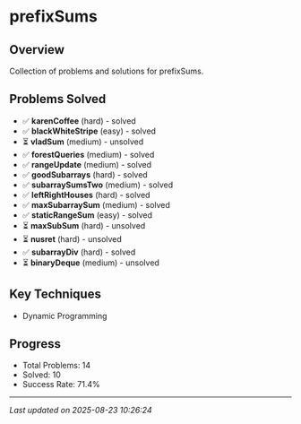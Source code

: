 # prefixSums

## Overview
Collection of problems and solutions for prefixSums.

## Problems Solved
- ✅ **karenCoffee** (hard) - solved
- ✅ **blackWhiteStripe** (easy) - solved
- ⏳ **vladSum** (medium) - unsolved
- ✅ **forestQueries** (medium) - solved
- ✅ **rangeUpdate** (medium) - solved
- ✅ **goodSubarrays** (hard) - solved
- ✅ **subarraySumsTwo** (medium) - solved
- ✅ **leftRightHouses** (hard) - solved
- ✅ **maxSubarraySum** (medium) - solved
- ✅ **staticRangeSum** (easy) - solved
- ⏳ **maxSubSum** (hard) - unsolved
- ⏳ **nusret** (hard) - unsolved
- ✅ **subarrayDiv** (hard) - solved
- ⏳ **binaryDeque** (medium) - unsolved

## Key Techniques
- Dynamic Programming

## Progress
- Total Problems: 14
- Solved: 10
- Success Rate: 71.4%

---
*Last updated on 2025-08-23 10:26:24*
